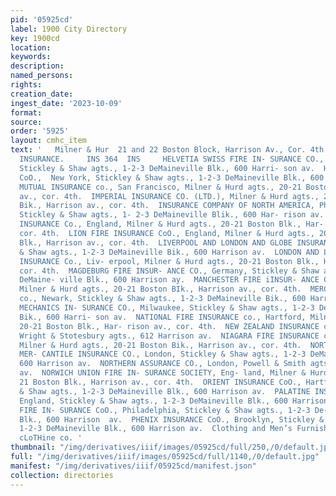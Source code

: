 ```yaml
---
pid: '05925cd'
label: 1900 City Directory
key: 1900cd
location: 
keywords: 
description: 
named_persons: 
rights: 
creation_date: 
ingest_date: '2023-10-09'
format: 
source: 
order: '5925'
layout: cmhc_item
text: '   Milner & Hur  21 and 22 Boston Block, Harrison Av., Cor. 4th St. PLATE GLASS
  INSURANCE.     INS 364  INS     HELVETIA SWISS FIRE IN- SURANCE CO., Switzerland,
  Stickley & Shaw agts., 1-2-3 DeMaineville Blk., 600 Harri- son av.  HOME INSURANCE
  CoO.,  New York, Stickley & Shaw agts., 1-2-3 DeMaineville Blk., 600 Harrison av.  HOME
  MUTUAL INSURANCE co., San Francisco, Milner & Hurd agts., 20-21 Boston Bik., Harrison
  av., cor. 4th.  IMPERIAL INSURANCE CO. (LTD.), Milner & Hurd agts., 20-21 Boston
  Bik., Harrison av., cor. 4th.  INSURANCE COMPANY OF NORTH AMERICA, Philadel- phia,
  Stickley & Shaw agts., 1- 2-3 DeMaineville Blik., 600 Har- rison av.  LANCASHIRE
  INSURANCE Co., England, Milner & Hurd agts., 20-21 Boston Blk., Har- rison av.,
  cor. 4th.  LION FIRE INSURANCE CoO., England, Milner & Hurd agts., 20-21 Boston
  Blk., Harrison av., cor. 4th.  LIVERPOOL AND LONDON AND GLOBE INSURANCE co., Stickley
  & Shaw agts., 1-2-3 DeMaineville Bik., 600 Harrison av.  LONDON AND LANCASHIRE FIRE
  INSURANCE Co., Liv- erpool, Milner & Hurd agts., 20-21 Boston Blk., Harrison av.,
  cor. 4th.  MAGDEBURG FIRE INSUR- ANCE CO., Germany, Stickley & Shaw agts., 1-2-3
  DeMaine- ville Blk., 600 Harrison ay.  MANCHESTER FIRE iINSUR- ANCE CO., England,
  Milner & Hurd agts., 20-21 Boston BIk., Harrison av., cor. 4th.  MERCHANTS INSURANCE
  co., Newark, Stickley & Shaw agts., 1-2-3 DeMaineville Bik., 600 Harrison av.  MILWAUKEE
  MECHANICS IN- SURANCE CO., Milwaukee, Stickley & Shaw agts., 1-2-3 DeMaineville
  Bik., 600 Harri- son av.  NATIONAL FIRE INSURANCE co., Hartford, Milner & Hurd agts.,
  20-21 Boston Blk., Har- rison av., cor. 4th.  NEW ZEALAND INSURANCE co., New Zealand,
  Wright & Stotesbury agts., 612 Harrison av.  NIAGARA FIRE INSURANCE co., New York,
  Milner & Hurd agts., 20-21 Boston Bik., Harrison av., cor. 4th.  NORTH BRITISH AND
  MER- CANTILE INSURANCE CO., London, Stickley & Shaw agts., 1-2-3 DeMaineville Blk.,
  600 Harrison av.  NORTHERN ASSURANCE CO., London, Powell & Smith agts., 514 Harrison
  av.  NORWICH UNION FIRE IN- SURANCE SOCIETY, Eng- land, Milner & Hurd agts., 20-
  21 Boston Blk., Harrison av., cor. 4th.  ORIENT INSURANCE CoO., Hartford, Stickley
  & Shaw agts., 1-2-3 DeMaineville Blk., 600 Harrison av.  PALATINE INSURANCE Co.,
  England, Stickley & Shaw agts., 1-2-3 DeMaineville Blk., 600 Harrison av.  PENNSYLVANIA
  FIRE IN- SURANCE CoO., Philadelphia, Stickley & Shaw agts., 1-2-3 De- Maineville
  Blk., 600 Harrison  av.  PHENIX INSURANCE CoO., Brooklyn, Stickley & Shaw agts.,
  1-2-3 DeMaineville Blk., 600 Harrison av.  Clothing and Men’s Furnishings "M5 2AvSeN
  cLoTHine co. '
thumbnail: "/img/derivatives/iiif/images/05925cd/full/250,/0/default.jpg"
full: "/img/derivatives/iiif/images/05925cd/full/1140,/0/default.jpg"
manifest: "/img/derivatives/iiif/05925cd/manifest.json"
collection: directories
---
```

